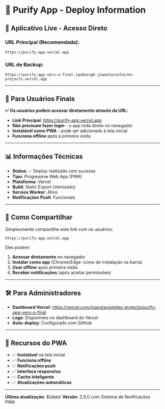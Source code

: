 # 🚀 Purify App - Deploy Information

## 📱 **Aplicativo Live - Acesso Direto**

### **URL Principal (Recomendada):**
```
https://purify-app.vercel.app
```

### **URL de Backup:**
```
https://purify-app-vers-o-final-iqvbozugk-joaootavioleites-projects.vercel.app
```

---

## 🎯 **Para Usuários Finais**

**✅ Os usuários podem acessar diretamente através da URL:**
- **Link Principal**: https://purify-app.vercel.app
- **Não precisam fazer login** - o app roda direto no navegador
- **Instalável como PWA** - pode ser adicionado à tela inicial
- **Funciona offline** após a primeira visita

---

## 📊 **Informações Técnicas**

- **Status**: ✅ Deploy realizado com sucesso
- **Tipo**: Progressive Web App (PWA)
- **Plataforma**: Vercel
- **Build**: Static Export (otimizado)
- **Service Worker**: Ativo
- **Notificações Push**: Funcionais

---

## 🔗 **Como Compartilhar**

Simplesmente compartilhe este link com os usuários:
```
https://purify-app.vercel.app
```

Eles podem:
1. **Acessar diretamente** no navegador
2. **Instalar como app** (Chrome/Edge: ícone de instalação na barra)
3. **Usar offline** após primeira visita
4. **Receber notificações** (após aceitar permissões)

---

## 🛠️ **Para Administradores**

- **Dashboard Vercel**: https://vercel.com/joaootavioleites-projects/purify-app-vers-o-final
- **Logs**: Disponíveis no dashboard do Vercel
- **Auto-deploy**: Configurado com GitHub

---

## 📱 **Recursos do PWA**

- ✅ **Instalável** na tela inicial
- ✅ **Funciona offline**
- ✅ **Notificações push**
- ✅ **Interface responsiva**
- ✅ **Cache inteligente**
- ✅ **Atualizações automáticas**

---

**Última atualização**: $(date)
**Versão**: 2.0.0 com Sistema de Notificações PWA
